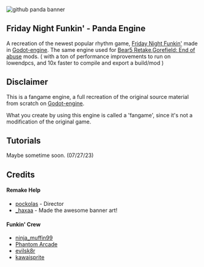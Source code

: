 ![github panda banner](https://github.com/Pocku/Funkin-PandaEngine/assets/89349204/64eed7b6-c5f7-42a5-899d-007edf646979)


## Friday Night Funkin' - Panda Engine
A recreation of the newest popular rhythm game, [Friday Night Funkin'](https://ninja-muffin24.itch.io/funkin) made in [Godot-engine](https://godotengine.org).
The same engine used for [Bear5 Retake](https://gamebanana.com/mods/449693),[Gorefield: End of abuse](https://gamebanana.com/mods/446536) mods.
( with a ton of performance improvements to run on lowendpcs, and 10x faster to compile and export a build/mod )

## Disclaimer
This is a fangame engine, a full recreation of the original source material from scratch on [Godot-engine](https://godotengine.org).



What you create by using this engine is called a 'fangame', since it's not a modification of the original game.

## Tutorials
Maybe sometime soon. (07/27/23)

## Credits
#### Remake Help
- [pockolas](https://twitter.com/pockolas) - Director
- [_haxaa](https://twitter.com/_haxaa) - Made the awesome banner art!

#### Funkin' Crew
- [ninja_muffin99](https://twitter.com/ninja_muffin99)
- [Phantom Arcade](https://twitter.com/PhantomArcade3k)
- [evilsk8r](https://twitter.com/evilsk8r)
- [kawaisprite](https://twitter.com/kawaisprite)
